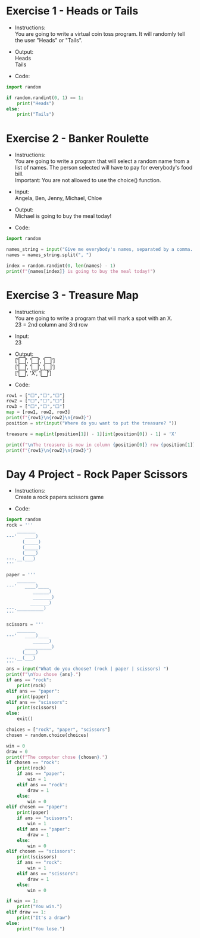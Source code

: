 # Exercise 1 - Heads or Tails
- Instructions:<br>
You are going to write a virtual coin toss program. It will randomly tell the user "Heads" or "Tails".

- Output:<br>
Heads<br>
Tails

- Code:
```py
import random

if random.randint(0, 1) == 1:
    print("Heads")
else:
    print("Tails")
```

# Exercise 2 - Banker Roulette
- Instructions:<br>
You are going to write a program that will select a random name from a list of names. The person selected will have to pay for everybody's food bill.<br>
Important: You are not allowed to use the choice() function.

- Input:<br>
Angela, Ben, Jenny, Michael, Chloe

- Output:<br>
Michael is going to buy the meal today!

- Code:
```py
import random

names_string = input("Give me everybody's names, separated by a comma. ")
names = names_string.split(", ")

index = random.randint(0, len(names) - 1)
print(f"{names[index]} is going to buy the meal today!")
```

# Exercise 3 - Treasure Map
- Instructions:<br>
You are going to write a program that will mark a spot with an X.<br>
23 = 2nd column and 3rd row

- Input:<br>
23

- Output:<br>
['⬜️', '⬜️', '⬜️']<br>
['⬜️', '⬜️', '⬜️']<br>
['⬜️', 'X', '⬜️']

- Code:
```py
row1 = ["⬜️","️⬜️","️⬜️"]
row2 = ["⬜️","⬜️","️⬜️"]
row3 = ["⬜️️","⬜️️","⬜️️"]
map = [row1, row2, row3]
print(f"{row1}\n{row2}\n{row3}")
position = str(input("Where do you want to put the treasure? "))

treasure = map[int(position[1]) - 1][int(position[0]) - 1] = 'X'

print(f"\nThe treasure is now in column {position[0]} row {position[1]}")
print(f"{row1}\n{row2}\n{row3}")
```

# Day 4 Project - Rock Paper Scissors
- Instructions:<br>
Create a rock papers scissors game

- Code:
```py
import random
rock = '''
    _______
---'   ____)
      (_____)
      (_____)
      (____)
---.__(___)
'''

paper = '''
    _______
---'   ____)____
          ______)
          _______)
         _______)
---.__________)
'''

scissors = '''
    _______
---'   ____)____
          ______)
       __________)
      (____)
---.__(___)
'''
ans = input("What do you choose? (rock | paper | scissors) ")
print(f"\nYou chose {ans}.")
if ans == "rock":
    print(rock)
elif ans == "paper":
    print(paper)
elif ans == "scissors":
    print(scissors)
else:
    exit()

choices = ["rock", "paper", "scissors"]
chosen = random.choice(choices)

win = 0
draw = 0
print(f"The computer chose {chosen}.")
if chosen == "rock":
    print(rock)
    if ans == "paper":
        win = 1
    elif ans == "rock":
        draw = 1
    else:
        win = 0
elif chosen == "paper":
    print(paper)
    if ans == "scissors":
        win = 1
    elif ans == "paper":
        draw = 1
    else:
        win = 0
elif chosen == "scissors":
    print(scissors)
    if ans == "rock":
        win = 1
    elif ans == "scissors":
        draw = 1
    else:
        win = 0

if win == 1:
    print("You win.")
elif draw == 1:
    print("It's a draw")
else:
    print("You lose.")
```